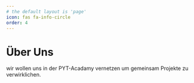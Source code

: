 ```yaml
---
# the default layout is 'page'
icon: fas fa-info-circle
order: 4
---
```


# Über Uns

wir wollen uns in der PYT-Acadamy vernetzen um gemeinsam Projekte zu verwirklichen.
